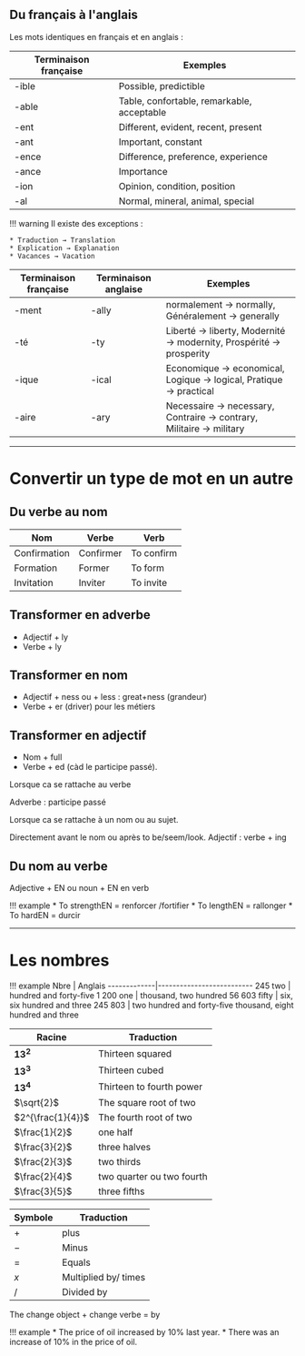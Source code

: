 ## Du français à l'anglais

Les mots identiques en français et en anglais :


Terminaison française | Exemples
----------------------|----------------
-ible                 | Possible, predictible
-able                 | Table, confortable, remarkable, acceptable
-ent                  | Different, evident, recent, present
-ant                  | Important, constant
-ence                 | Difference, preference, experience
-ance                 | Importance
-ion                  | Opinion, condition, position
-al                   | Normal, mineral, animal, special


!!! warning 
	Il existe des exceptions : 
	
	* Traduction → Translation
	* Explication → Explanation
	* Vacances → Vacation

Terminaison française | Terminaison anglaise | Exemples
----------------------|----------------------|------------
-ment   			  | -ally     		     | normalement → normally, Généralement → generally
-té       			  | -ty                  | Liberté → liberty, Modernité → modernity, Prospérité → prosperity  
-ique    		      | -ical   			 | Economique → economical, Logique → logical, Pratique → practical 
-aire     			  | -ary  			     | Necessaire → necessary, Contraire → contrary, Militaire → military

-----------------
# Convertir un type de mot en un autre

## Du verbe au nom

Nom           |  Verbe        | Verb
--------------|---------------|-----------
Confirmation  | Confirmer 	  | To confirm
Formation     | Former 		  | To form
Invitation    | Inviter       | To invite

## Transformer en adverbe

* Adjectif + ly
* Verbe + ly

## Transformer en nom

* Adjectif + ness ou + less : great+ness (grandeur)
* Verbe + er (driver) pour les métiers

## Transformer en adjectif

* Nom + full
* Verbe + ed (càd le participe passé).

Lorsque ca se rattache au verbe

Adverbe : participe passé

Lorsque ca se rattache à un nom ou au sujet.

Directement avant le nom ou après to be/seem/look. Adjectif : verbe + ing

## Du nom au verbe

Adjective + EN ou noun + EN en verb

!!! example
	* To strengthEN = renforcer /fortifier
	* To lengthEN = rallonger
	* To hardEN = durcir

--------------------
# Les nombres

!!! example
	Nbre         | Anglais
	-------------|--------------------------
	245 two      | hundred and forty-five
	1 200 one    |  thousand, two hundred
	56 603 fifty | six, six hundred and three
	245 803      |  two hundred and forty-five thousand, eight hundred and three

Racine                     | Traduction 
---------------------------|-----------
$\mathbf{13}^{\mathbf{2}}$ | Thirteen squared
$\mathbf{13}^{\mathbf{3}}$ | Thirteen cubed
$\mathbf{13}^{\mathbf{4}}$ | Thirteen to fourth power
$\sqrt{2}$                 | The square root of two
$2^{\frac{1}{4}}$          | The fourth root of two
$\frac{1}{2}$              | one half
$\frac{3}{2}$              | three halves
$\frac{2}{3}$              | two thirds 
$\frac{2}{4}$              | two quarter ou two fourth
$\frac{3}{5}$              | three fifths

Symbole | Traduction
--------|----
$+$     | plus
$-$     | Minus
$=$     | Equals
$x$     | Multiplied by/ times
$/$     | Divided by

The change object + change verbe = by 

!!! example 
	* The price of oil increased by 10% last year.
	* There was an increase of 10% in the price of oil.
